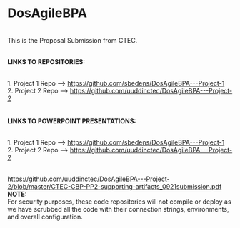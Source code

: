 # DosAgileBPA
<br /> This is the Proposal Submission from CTEC.

<br /><b>LINKS TO REPOSITORIES:</b>
<br />

<br />1. Project 1 Repo --> https://github.com/sbedens/DosAgileBPA---Project-1
<br />2. Project 2 Repo --> https://github.com/uuddinctec/DosAgileBPA---Project-2
<br />
<br />
<br /><b>LINKS TO POWERPOINT PRESENTATIONS:</b>
<br />

<br />1. Project 1 Repo --> https://github.com/sbedens/DosAgileBPA---Project-1
<br />2. Project 2 Repo --> https://github.com/uuddinctec/DosAgileBPA---Project-2
<br />
<br />

https://github.com/uuddinctec/DosAgileBPA---Project-2/blob/master/CTEC-CBP-PP2-supporting-artifacts_0921submission.pdf
<br /><b>NOTE:</b>
<br />
For security purposes, these code repositories will not compile or deploy as we have scrubbed all the code with their connection strings, environments, and overall configuration.
